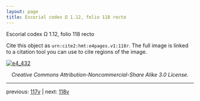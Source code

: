 ```yaml
---
layout: page
title: Escorial codex Ω 1.12, folio 118 recto
---
```


Escorial codex Ω 1.12, folio 118 recto

Cite this object as `urn:cite2:hmt:e4pages.v1:118r`.  The full image is linked to a citation tool you can use to cite regions of the image.

[![e4_432](http://www.homermultitext.org/iipsrv?IIIF=/project/homer/pyramidal/deepzoom/hmt/e4img/2017a/e4_432.tif/full/800,/0/default.jpg)](http://www.homermultitext.org/ict2/?urn=urn:cite2:hmt:e4img.2017a:e4_432) 

<p style="text-align: center; font-style: italic;">Creative Commons Attribution-Noncommercial-Share Alike 3.0 License.</p>

---

previous: [117v](../117v/) | next: [118v](../118v/)